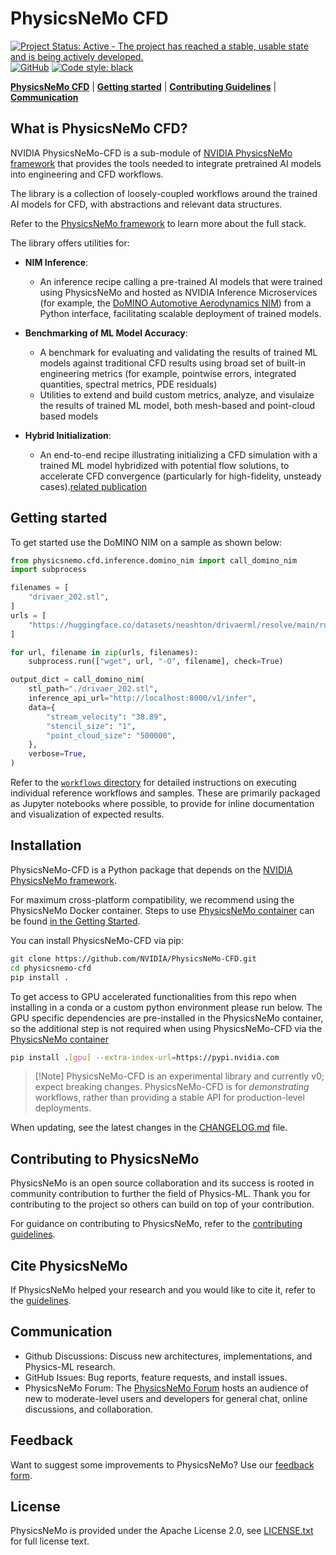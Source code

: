 # PhysicsNeMo CFD
<!-- markdownlint-disable -->

[![Project Status: Active - The project has reached a stable, usable state and
is being actively
developed.](https://www.repostatus.org/badges/latest/active.svg)](https://www.repostatus.org/#active)
[![GitHub](https://img.shields.io/github/license/NVIDIA/physicsnemo)](https://github.com/NVIDIA/physicsnemo/blob/master/LICENSE.txt)
[![Code style:
black](https://img.shields.io/badge/code%20style-black-000000.svg)](https://github.com/psf/black)
<!-- markdownlint-enable -->
 [**PhysicsNeMo CFD**](#what-is-physicsnemo-cfd) | [**Getting
started**](#getting-started) | [**Contributing
Guidelines**](#contributing-to-physicsnemo) |
[**Communication**](#communication)

## What is PhysicsNeMo CFD?

NVIDIA PhysicsNeMo-CFD is a sub-module of [NVIDIA PhysicsNeMo
framework](https://github.com/NVIDIA/physicsnemo/) that provides the tools
needed to integrate pretrained AI models into engineering and CFD workflows.

The library is a collection of loosely-coupled workflows around the trained AI
models for CFD, with abstractions and relevant data structures.

Refer to the [PhysicsNeMo
framework](https://github.com/NVIDIA/physicsnemo/blob/main/README.md) to learn
more about the full stack.

The library offers utilities for:

- **NIM Inference**:
  - An inference recipe calling a pre-trained AI models that were trained using
PhysicsNeMo and hosted as NVIDIA Inference Microservices (for example, the
[DoMINO Automotive Aerodynamics
NIM](https://catalog.ngc.nvidia.com/orgs/nim/teams/nvidia/containers/domino-automotive-aero))
from a Python interface, facilitating scalable deployment of trained models.
- **Benchmarking of ML Model Accuracy**:
  - A benchmark for evaluating and validating the results of trained ML models
  against traditional CFD results using broad set of built-in engineering
  metrics (for example, pointwise errors, integrated quantities, spectral
  metrics, PDE residuals)
  - Utilities to extend and build custom metrics, analyze, and visulaize the
    results of trained ML model, both mesh-based and point-cloud based models

- **Hybrid Initialization**:
  - An end-to-end recipe illustrating initializing a CFD simulation with a
  trained ML model hybridized with potential flow solutions, to accelerate CFD
  convergence (particularly for high-fidelity, unsteady cases).[related
  publication](https://arxiv.org/abs/2503.15766)

## Getting started

To get started use the DoMINO NIM on a sample as shown below:

```python
from physicsnemo.cfd.inference.domino_nim import call_domino_nim
import subprocess

filenames = [
    "drivaer_202.stl",
]
urls = [
    "https://huggingface.co/datasets/neashton/drivaerml/resolve/main/run_202/drivaer_202.stl",
]

for url, filename in zip(urls, filenames):
    subprocess.run(["wget", url, "-O", filename], check=True)

output_dict = call_domino_nim(
    stl_path="./drivaer_202.stl",
    inference_api_url="http://localhost:8000/v1/infer",
    data={
        "stream_velocity": "38.89",
        "stencil_size": "1",
        "point_cloud_size": "500000",
    },
    verbose=True,
)

```

Refer to the [`workflows` directory](./workflows) for detailed instructions on
executing individual reference workflows and samples. These are primarily
packaged as Jupyter notebooks where possible, to provide for inline
documentation and visualization of expected results.

## Installation

PhysicsNeMo-CFD is a Python package that depends on the [NVIDIA PhysicsNeMo
framework](https://github.com/NVIDIA/physicsnemo).

For maximum cross-platform compatibility, we recommend using the PhysicsNeMo
Docker container. Steps to use [PhysicsNeMo container](https://catalog.ngc.nvidia.com/orgs/nvidia/teams/physicsnemo/containers/physicsnemo)
can be found [in the Getting Started](https://docs.nvidia.com/deeplearning/physicsnemo/getting-started/index.html#physicsnemo-with-docker-image-recommended).

You can install PhysicsNeMo-CFD via pip:

```bash
git clone https://github.com/NVIDIA/PhysicsNeMo-CFD.git
cd physicsnemo-cfd
pip install .
```

To get access to GPU accelerated functionalities from this repo when installing
in a conda or a custom python environment please run below. The GPU specific
dependencies are pre-installed in the PhysicsNeMo container, so the additional
step is not required when using PhysicsNeMo-CFD via the
[PhysicsNeMo container](https://catalog.ngc.nvidia.com/orgs/nvidia/teams/physicsnemo/containers/physicsnemo)

```bash
pip install .[gpu] --extra-index-url=https://pypi.nvidia.com
```

> [!Note] PhysicsNeMo-CFD is an experimental library and currently v0; expect
> breaking changes. PhysicsNeMo-CFD is for *demonstrating* workflows, rather
than providing a stable API for production-level deployments.

When updating, see the latest changes in the [CHANGELOG.md](./CHANGELOG.md)
file.

## Contributing to PhysicsNeMo

PhysicsNeMo is an open source collaboration and its success is rooted in
community contribution to further the field of Physics-ML. Thank you for
contributing to the project so others can build on top of your contribution.

For guidance on contributing to PhysicsNeMo, refer to the [contributing
guidelines](CONTRIBUTING.md).

## Cite PhysicsNeMo

If PhysicsNeMo helped your research and you would like to cite it, refer to the
[guidelines](https://github.com/NVIDIA/physicsnemo/blob/main/CITATION.cff).

## Communication

- Github Discussions: Discuss new architectures, implementations, and Physics-ML
  research.
- GitHub Issues: Bug reports, feature requests, and install issues.
- PhysicsNeMo Forum: The [PhysicsNeMo
Forum](https://forums.developer.nvidia.com/t/welcome-to-the-physicsnemo-ml-model-framework-forum/178556)
hosts an audience of new to moderate-level users and developers for general
chat, online discussions, and collaboration.

## Feedback

Want to suggest some improvements to PhysicsNeMo? Use our [feedback
form](https://docs.google.com/forms/d/e/1FAIpQLSfX4zZ0Lp7MMxzi3xqvzX4IQDdWbkNh5H_a_clzIhclE2oSBQ/viewform?usp=sf_link).

## License

PhysicsNeMo is provided under the Apache License 2.0, see
[LICENSE.txt](./LICENSE.txt) for full license text.
